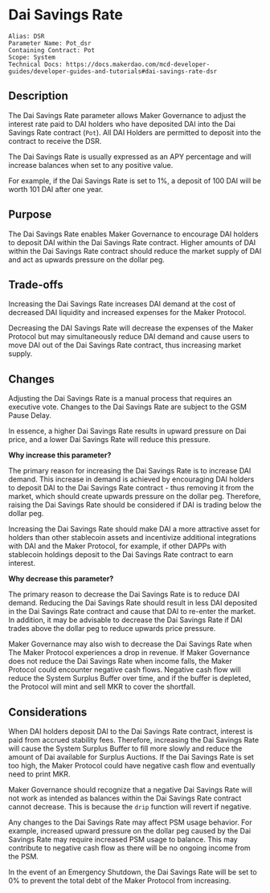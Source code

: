 # Dai Savings Rate

```
Alias: DSR
Parameter Name: Pot_dsr
Containing Contract: Pot
Scope: System
Technical Docs: https://docs.makerdao.com/mcd-developer-guides/developer-guides-and-tutorials#dai-savings-rate-dsr
```

## Description
The Dai Savings Rate parameter allows Maker Governance to adjust the interest rate paid to DAI holders who have deposited DAI into the Dai Savings Rate contract (`Pot`). All DAI Holders are permitted to deposit into the contract to receive the DSR.

The Dai Savings Rate is usually expressed as an APY percentage and will increase balances when set to any positive value.

For example, if the Dai Savings Rate is set to 1%, a deposit of 100 DAI will be worth 101 DAI after one year.

## Purpose

The Dai Savings Rate enables Maker Governance to encourage DAI holders to deposit DAI within the Dai Savings Rate contract. Higher amounts of DAI within the Dai Savings Rate contract should reduce the market supply of DAI and act as upwards pressure on the dollar peg.

## Trade-offs

Increasing the Dai Savings Rate increases DAI demand at the cost of decreased DAI liquidity and increased expenses for the Maker Protocol.

Decreasing the DAI Savings Rate will decrease the expenses of the Maker Protocol but may simultaneously reduce DAI demand and cause users to move DAI out of the Dai Savings Rate contract, thus increasing market supply.

## Changes
Adjusting the Dai Savings Rate is a manual process that requires an executive vote. Changes to the Dai Savings Rate are subject to the GSM Pause Delay.

In essence, a higher Dai Savings Rate results in upward pressure on Dai price, and a lower Dai Savings Rate will reduce this pressure.

**Why increase this parameter?**

The primary reason for increasing the Dai Savings Rate is to increase DAI demand. This increase in demand is achieved by encouraging DAI holders to deposit DAI to the Dai Savings Rate contract - thus removing it from the market, which should create upwards pressure on the dollar peg. Therefore, raising the Dai Savings Rate should be considered if DAI is trading below the dollar peg.

Increasing the Dai Savings Rate should make DAI a more attractive asset for holders than other stablecoin assets and incentivize additional integrations with DAI and the Maker Protocol, for example, if other DAPPs with stablecoin holdings deposit to the Dai Savings Rate contract to earn interest.

**Why decrease this parameter?**

The primary reason to decrease the Dai Savings Rate is to reduce DAI demand. Reducing the Dai Savings Rate should result in less DAI deposited in the Dai Savings Rate contract and cause that DAI to re-enter the market. In addition, it may be advisable to decrease the Dai Savings Rate if DAI trades above the dollar peg to reduce upwards price pressure.

Maker Governance may also wish to decrease the Dai Savings Rate when The Maker Protocol experiences a drop in revenue. If Maker Governance does not reduce the Dai Savings Rate when income falls, the Maker Protocol could encounter negative cash flows. Negative cash flow will reduce the System Surplus Buffer over time, and if the buffer is depleted, the Protocol will mint and sell MKR to cover the shortfall.

## Considerations
When DAI holders deposit DAI to the Dai Savings Rate contract, interest is paid from accrued stability fees. Therefore, increasing the Dai Savings Rate will cause the System Surplus Buffer to fill more slowly and reduce the amount of Dai available for Surplus Auctions. If the Dai Savings Rate is set too high, the Maker Protocol could have negative cash flow and eventually need to print MKR.

Maker Governance should recognize that a negative Dai Savings Rate will not work as intended as balances within the Dai Savings Rate contract cannot decrease. This is because the `drip` function will revert if negative.

Any changes to the Dai Savings Rate may affect PSM usage behavior. For example, increased upward pressure on the dollar peg caused by the Dai Savings Rate may require increased PSM usage to balance. This may contribute to negative cash flow as there will be no ongoing income from the PSM.

In the event of an Emergency Shutdown, the Dai Savings Rate will be set to 0% to prevent the total debt of the Maker Protocol from increasing.
